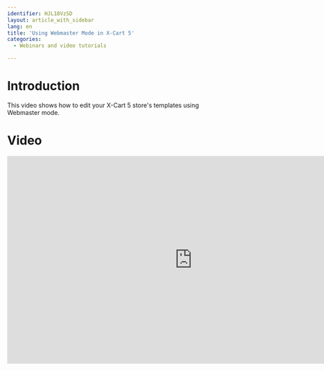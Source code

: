 ```yaml
---
identifier: HJL18VzSD
layout: article_with_sidebar
lang: en
title: 'Using Webmaster Mode in X-Cart 5'
categories:
  - Webinars and video tutorials

---
```



# Introduction

This video shows how to edit your X-Cart 5 store's templates using Webmaster mode.

# Video

<iframe class="youtube-player" type="text/html" style="width: 853px; height: 480px" src="https://www.youtube.com/embed/p552BZzZHHE" frameborder="0"></iframe>